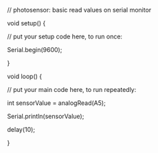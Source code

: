   // photosensor: basic read values on serial monitor



void setup() {

  // put your setup code here, to run once:

   Serial.begin(9600);

}



void loop() {

  // put your main code here, to run repeatedly:

   int sensorValue = analogRead(A5);

   Serial.println(sensorValue);

   delay(10);

}
